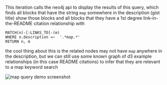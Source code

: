 This iteration calls the neo4j api to display the results of this query, which finds all blocks that have the string `map` somewhere in the description (gist title)
show those blocks and all blocks that they have a 1st degree link-in-the-README citation relationship with

```
MATCH(n)-[:LINKS_TO]-(m)
WHERE n.description =~  '.*map.*'
RETURN n, m
```

the cool thing about this is the related nodes may not have `map` anywhere in the description, but we can still use some known graph of d3 example relationships (in this case README citations) to infer that they are relevant to a map keyword search

![map query demo screenshot](https://user-images.githubusercontent.com/2119400/28995459-60c5f006-799e-11e7-909c-3e6087050429.png)